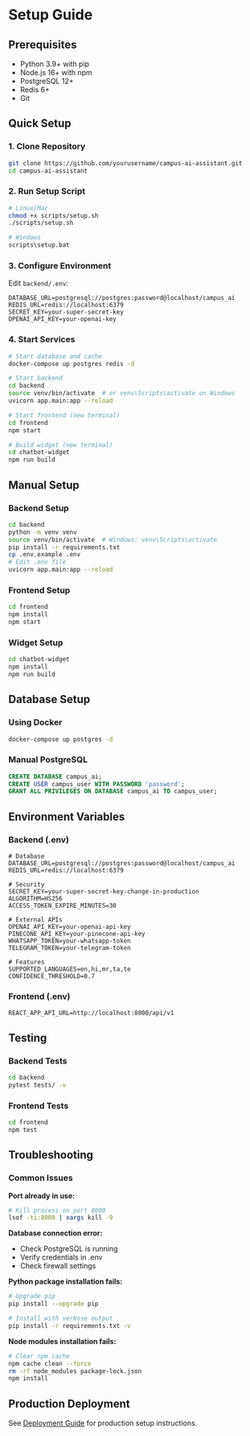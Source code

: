 # Setup Guide

## Prerequisites

- Python 3.9+ with pip
- Node.js 16+ with npm
- PostgreSQL 12+
- Redis 6+
- Git

## Quick Setup

### 1. Clone Repository
```bash
git clone https://github.com/yourusername/campus-ai-assistant.git
cd campus-ai-assistant
```

### 2. Run Setup Script
```bash
# Linux/Mac
chmod +x scripts/setup.sh
./scripts/setup.sh

# Windows
scripts\setup.bat
```

### 3. Configure Environment
Edit `backend/.env`:
```env
DATABASE_URL=postgresql://postgres:password@localhost/campus_ai
REDIS_URL=redis://localhost:6379
SECRET_KEY=your-super-secret-key
OPENAI_API_KEY=your-openai-key
```

### 4. Start Services
```bash
# Start database and cache
docker-compose up postgres redis -d

# Start backend
cd backend
source venv/bin/activate  # or venv\Scripts\activate on Windows
uvicorn app.main:app --reload

# Start frontend (new terminal)
cd frontend
npm start

# Build widget (new terminal)
cd chatbot-widget
npm run build
```

## Manual Setup

### Backend Setup
```bash
cd backend
python -m venv venv
source venv/bin/activate  # Windows: venv\Scripts\activate
pip install -r requirements.txt
cp .env.example .env
# Edit .env file
uvicorn app.main:app --reload
```

### Frontend Setup
```bash
cd frontend
npm install
npm start
```

### Widget Setup
```bash
cd chatbot-widget
npm install
npm run build
```

## Database Setup

### Using Docker
```bash
docker-compose up postgres -d
```

### Manual PostgreSQL
```sql
CREATE DATABASE campus_ai;
CREATE USER campus_user WITH PASSWORD 'password';
GRANT ALL PRIVILEGES ON DATABASE campus_ai TO campus_user;
```

## Environment Variables

### Backend (.env)
```env
# Database
DATABASE_URL=postgresql://postgres:password@localhost/campus_ai
REDIS_URL=redis://localhost:6379

# Security
SECRET_KEY=your-super-secret-key-change-in-production
ALGORITHM=HS256
ACCESS_TOKEN_EXPIRE_MINUTES=30

# External APIs
OPENAI_API_KEY=your-openai-api-key
PINECONE_API_KEY=your-pinecone-api-key
WHATSAPP_TOKEN=your-whatsapp-token
TELEGRAM_TOKEN=your-telegram-token

# Features
SUPPORTED_LANGUAGES=en,hi,mr,ta,te
CONFIDENCE_THRESHOLD=0.7
```

### Frontend (.env)
```env
REACT_APP_API_URL=http://localhost:8000/api/v1
```

## Testing

### Backend Tests
```bash
cd backend
pytest tests/ -v
```

### Frontend Tests
```bash
cd frontend
npm test
```

## Troubleshooting

### Common Issues

**Port already in use:**
```bash
# Kill process on port 8000
lsof -ti:8000 | xargs kill -9
```

**Database connection error:**
- Check PostgreSQL is running
- Verify credentials in .env
- Check firewall settings

**Python package installation fails:**
```bash
# Upgrade pip
pip install --upgrade pip

# Install with verbose output
pip install -r requirements.txt -v
```

**Node modules installation fails:**
```bash
# Clear npm cache
npm cache clean --force
rm -rf node_modules package-lock.json
npm install
```

## Production Deployment

See [Deployment Guide](deployment.md) for production setup instructions.